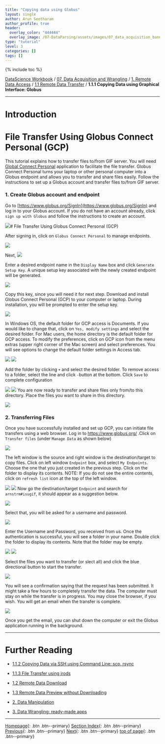 ```yaml
---
title: "Copying data using Globus"
layout: single
author: Arun Seetharam
author_profile: true
header:
  overlay_color: "444444"
  overlay_image: /07-DataParsing/assets/images/07_data_acquisition_banner.png
type: "tutorial"
level: 3
categories: []
tags: []
---
```


{% include toc %}

[DataScience Workbook](https://datascience.101workbook.org/) / [07. Data Acquisition and Wrangling](../00-DataParsing-LandingPage.md) / [1. Remote Data Access](01-remote-data-access.md) / [1.1 Remote Data Transfer](02-0-remote-data-transfer.md) / **1.1.1 Copying Data using Graphical Interface: Globus**

---


# Introduction

# File Transfer Using Globus Connect Personal (GCP)

This tutorial explains how to transfer files to/from GIF server. You will need [Global Connect Personal](https://www.globus.org/globus-connect-personal) application to facilitate the file transfer.
Globus Connect Personal turns your laptop or other personal computer into a Globus endpoint and allows you to transfer and share files easily. Follow the instructions to set up a Globus account and transfer files to/from GIF server.

### 1.	Create Globus account and endpoint ###
Go to [https://www.globus.org/SignIn](https://www.globus.org/SignIn) and log in to your Globus account. If you do not have an account already, click `sign up with Globus` and follow the instructions to create an account.

![](../assets/images/1.png)# File Transfer Using Globus Connect Personal (GCP)


After signing in, click on `Globus Connect Personal` to manage endpoints.

![](../assets/images/2.png)

Next,
![](../assets/images/3.png)


Enter a desired endpoint name in the `Display Name` box and click `Generate Setup Key`. A unique setup key associated with the newly created endpoint will be generated.

![](../assets/images/4.png)

Copy this key, since you will need it for next step. Download and install Globus Connect Personal (GCP) to your computer or laptop. During installation, you will be prompted to enter the setup key.

![](../assets/images/5.png)

In Windows OS, the default folder for GCP access is Documents. If you would like to change that, click on `Yes, modify settings` and select the desired folder. For Mac users, the home directory is the default folder for GCP access. To modify the preferences, click on GCP icon from the menu extras (upper right corner of the Mac screen) and select preferences. You will see options to change the default folder settings in Access tab.

![](../assets/images/6a.png) ![](/assets/images/6b.png)

Add the folder by clicking `+` and select the desired folder. To remove access to a folder, select the line and click `-`button at the bottom.   Click `Save` to complete configuration

![](../assets/images/7a.png) ![](/assets/images/7b.png)
You are now ready to transfer and share files only from/to this directory. Place the files you want to share in this directory.

![](../assets/images/8.png)

### 2.	Transferring Files ###
Once you have successfully installed and set up GCP, you can initiate file transfers using a web browser. Log in to https://www.globus.org/ .Click on `Transfer files` (under `Manage Data` as shown below)

 ![](../assets/images/9.png)

The left window is the source and right window is the destination/target to copy files.  Click on left window `Endpoint` box, and select `My Endpoints`. Choose the one that you just created in the previous step. Click on the folder to display its contents. NOTE: If you do not see the entire contents, click on `refresh list` icon at the top of the left window.

![](../assets/images/10.png)
![](../assets/images/11.png)
Now go the destination/target `Endpoint` and search for `arnstrm#isugif`, it should appear as a suggestion below.

![](../assets/images/12.png)

Select that, you will be asked for a username and password.

![](../assets/images/13.png)

Enter the Username and Password, you received from us. Once the authentication is successful, you will see a folder in your name. Double click the folder to display its contents. Note that the folder may be empty.

![](../assets/images/14a.png) ![](/assets/images/14b.png)

Select the files you want to transfer (or slect all) and click the blue directional button to start the transfer.

![](../assets/images/15.png)

You will see a confirmation saying that the request has been submitted. It might take a few hours to completely transfer the data. The computer must stay on while the transfer is in progress. You may close the browser, if you wish. You will get an email when the transfer is complete.

![](../assets/images/16.png)

Once you get the email, you can shut down the computer or exit the Globus application running in the background.







___
# Further Reading
* [1.1.2 Copying Data via SSH using Command Line: scp, rsync](02-2-tutorial-copy-ssh)
* [1.1.3 File Transfer using irods](02-3-tutorial-transfer-irods)

* [1.2 Remote Data Download](03-0-remote-data-download)
* [1.3 Remote Data Preview without Downloading](04-0-remote-data-preview)

* [2. Data Manipulation](../02-DATA-MANIPULATION/01-data-manipulation)
* [3. Data Wrangling: ready-made apps](../03-DATA-WRANGLING-APPS/00-data-wrangling-apps)

___

[Homepage](../../index.md){: .btn  .btn--primary}
[Section Index](../00-DataParsing-LandingPage){: .btn  .btn--primary}
[Previous](02-0-remote-data-transfer){: .btn  .btn--primary}
[Next](02-2-tutorial-copy-ssh){: .btn  .btn--primary}
[top of page](#introduction){: .btn  .btn--primary}
